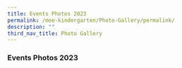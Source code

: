 ```yaml
---
title: Events Photos 2023
permalink: /moe-kindergarten/Photo-Gallery/permalink/
description: ""
third_nav_title: Photo Gallery
---
```


### **Events Photos 2023**